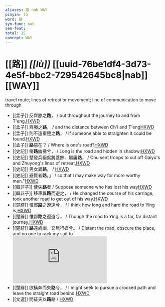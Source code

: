 ```yaml
---
aliases: 路 nab WAY
pinyin: lù
word: 路
syn-func: nab
sem-feat: 
total: 15
concept: WAY 
---
```

# [[路]] *[[lù]]*  [[uuid-76be1df4-3d73-4e5f-bbc2-729542645bc8|nab]] [[WAY]]
travel route; lines of retreat or movement; line of communication to move through
 - [[孟子]] 反齊滕之**路**， / but throughout the journey to and from T'eng,[HXWD](https://hxwd.org/textview.html?location=KR1h0001_tls_004-29a.6)
 - [[孟子]] 齊滕之**路**， / and the distance between Ch'i and T'eng[HXWD](https://hxwd.org/textview.html?location=KR1h0001_tls_004-30a.5)
 - [[孟子]] 則不遠秦楚之**路**， / if someone able to straighten it could be found.[HXWD](https://hxwd.org/textview.html?location=KR1h0001_tls_011-35a.7)
 - [[孟子]] **路**惡在？ / Where is one's road?[HXWD](https://hxwd.org/textview.html?location=KR1h0001_tls_013-40a.10)
 - [[史記]] 脩**路**幽拂兮， / Long is the road and hidden in shadow;[HXWD](https://hxwd.org/textview.html?location=KR2a0001_tls_084-15a.5)
 - [[史記]] 楚發兵絕吳將蓋餘、屬庸**路**， / Chu sent troops to cut off Gaiyu's and Zhuyong's lines of retreat,[HXWD](https://hxwd.org/textview.html?location=KR2a0001_tls_086-6a.13)
 - [[史記]] 男女異**路**， / [HXWD](https://hxwd.org/textview.html?location=KR2a0001_tls_096-26a.16)
 - [[史記]] 避賢者**路**。」 / so that I may make way for more worthy men."[HXWD](https://hxwd.org/textview.html?location=KR2a0001_tls_103-12a.23)
 - [[韓非子]] 使失**路**者 / Suppose someone who has lost his way[HXWD](https://hxwd.org/textview.html?location=KR3c0005_tls_020-42a.5)
 - [[韓非子]] 移車異**路**而避之， / He changed the course of his carriage, took another road to get out of his way.[HXWD](https://hxwd.org/textview.html?location=KR3c0005_tls_033-20a.5)
 - [[楚辭]] 惟郢**路**之遼遠兮， / I think how long and hard the road to Yǐng is,[HXWD](https://hxwd.org/textview.html?location=KR4a0001_tls_004-14a.16)
 - [[楚辭]] 惟郢**路**之遼遠兮， / Though the road to Yǐng is a far, far distant journey,[HXWD](https://hxwd.org/textview.html?location=KR4a0001_tls_004-21a.15)
 - [[楚辭]] **路**遠處幽，又無行媒兮。 / Distant the road, obscure the place, and no one to rack my suit to![HXWD](https://hxwd.org/textview.html?location=KR4a0001_tls_004-22a.10)
 - [[楚辭]] 欲橫奔而失**路**兮， / I might seek to pursue a crooked path and leave the straight road behind,[HXWD](https://hxwd.org/textview.html?location=KR4a0001_tls_004-5a.14)
 - [[文選]] 問征夫以**路**路 / [HXWD](https://hxwd.org/textview.html?location=KR4h0001_tls_045-23a.12)